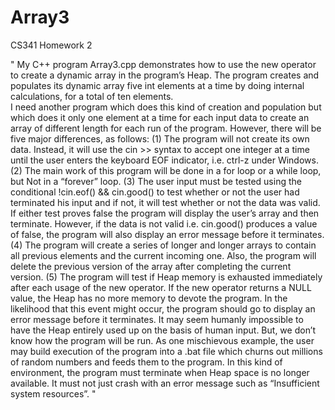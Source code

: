 # Array3
CS341 Homework 2

"
My C++ program Array3.cpp demonstrates how to use the new operator to create a dynamic array in the program’s Heap.  The program creates and populates its dynamic array five int elements at a time by doing internal calculations, for a total of ten elements.  
I need another program which does this kind of creation and population but which does it only one element at a time for each input data to create an array of different length for each run of the program.  However, there will be five major differences, as follows: 
(1)	The program will not create its own data.  Instead, it will use the cin >> syntax to accept one integer at a time until the user enters the keyboard EOF indicator, i.e. ctrl-z under Windows. 
(2)	The main work of this program will be done in a for loop or a while loop, but Not in a “forever” loop.
(3)	The user input must be tested using the conditional  !cin.eof() && cin.good()   to test whether or not the user had terminated his input and if not, it will test whether or not the data was valid.  If either test proves false the program will display the user’s array and then terminate.  However, if the data is not valid i.e. cin.good() produces a value of false, the program will also display an error message before it terminates.
(4)	The program will create a series of longer and longer arrays to contain all previous elements and the current incoming one.  Also, the program will delete the previous version of the array after completing the current version.
(5)	The program will test if Heap memory is exhausted immediately after each usage of the new operator.  If the new operator returns a NULL value, the Heap has no more memory to devote the program.  In the likelihood that this event might occur, the program should go to display an error message before it terminates.
It may seem humanly impossible to have the Heap entirely used up on the basis of human input.  But, we don’t know how the program will be run.  As one mischievous example, the user may build execution of the program into a .bat file which churns out millions of random numbers and feeds them to the program. In this kind of environment, the program must terminate when Heap space is no longer available.  It must not just crash with an error message such as “Insufficient system resources”.
"
